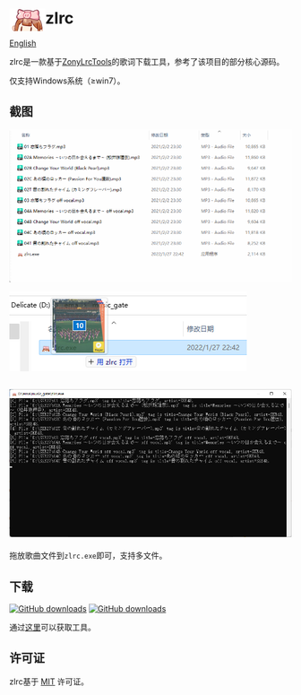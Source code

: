 # <img src="src/zlrc.png" width = "64" height = "40" alt="" align="left" /> zlrc

[English](README.en.md)

zlrc是一款基于[ZonyLrcTools](https://github.com/jjzhang166/ZonyLrcTools)的歌词下载工具，参考了该项目的部分核心源码。

仅支持Windows系统（≥win7）。

## 截图

![000](assest/000.gif)

![002](assest/002.png)

## ![001](assest/001.png)

拖放歌曲文件到`zlrc.exe`即可，支持多文件。

## 下载

[![GitHub downloads](https://img.shields.io/github/downloads/emako/zlrc/total)](https://github.com/emako/zlrc/releases)
[![GitHub downloads](https://img.shields.io/github/downloads/emako/zlrc/latest/total)](https://github.com/emako/zlrc/releases)

通过[这里](https://github.com/emako/zlrc/releases)可以获取工具。

## 许可证

zlrc基于 [MIT](https://github.com/emako/zlrc/blob/main/LICENSE) 许可证。

